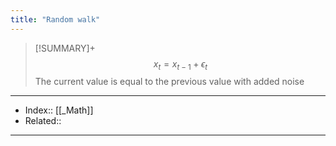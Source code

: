 ```yaml
---
title: "Random walk" 
---
```

> [!SUMMARY]+
> $$
> x_t = x_{t-1} + \epsilon _t
> $$
> The current value is equal to the previous value with added noise




---
- Index:: [[_Math]]
- Related:: 
---